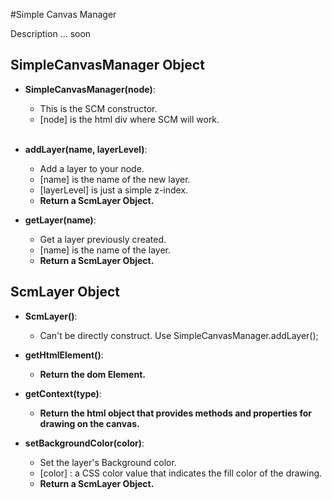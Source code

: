 #Simple Canvas Manager

Description ... soon

SimpleCanvasManager Object
--------------------------

* <B>SimpleCanvasManager(node)</B>:
    * This is the SCM constructor.
    * [node] is the html div where SCM will work.<br /><br />


* <B>addLayer(name, layerLevel)</B>:
    * Add a layer to your node.
    * [name] is the name of the new layer.
    * [layerLevel] is just a simple z-index.
    * <B>Return a ScmLayer Object.</B>
    

* <B>getLayer(name)</B>:
    * Get a layer previously created.
    * [name] is the name of the layer.
    * <B>Return a ScmLayer Object.</B>
    
ScmLayer Object
---------------

* <B>ScmLayer()</B>:
    * Can't be directly construct. Use SimpleCanvasManager.addLayer();
    

* <B>getHtmlElement()</B>:
    * <B>Return the dom Element.</B>


* <B>getContext(type)</B>:
    * <B>Return the html object that provides methods and properties for drawing on the canvas.</B>


* <B>setBackgroundColor(color)</B>:
    * Set the layer's Background color.
    * [color] : a CSS color value that indicates the fill color of the drawing.
    * <B>Return a ScmLayer Object.</B>    
    
    
    
